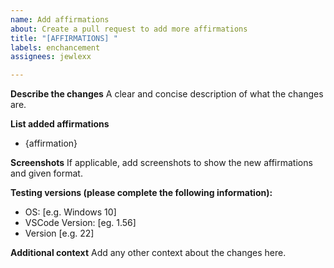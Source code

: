 ```yaml
---
name: Add affirmations
about: Create a pull request to add more affirmations
title: "[AFFIRMATIONS] "
labels: enchancement
assignees: jewlexx

---
```


**Describe the changes**
A clear and concise description of what the changes are.

**List added affirmations**
* {affirmation}

**Screenshots**
If applicable, add screenshots to show the new affirmations and given format.

**Testing versions (please complete the following information):**
 - OS: [e.g. Windows 10]
 - VSCode Version:  [eg. 1.56]
 - Version [e.g. 22]

**Additional context**
Add any other context about the changes here.
